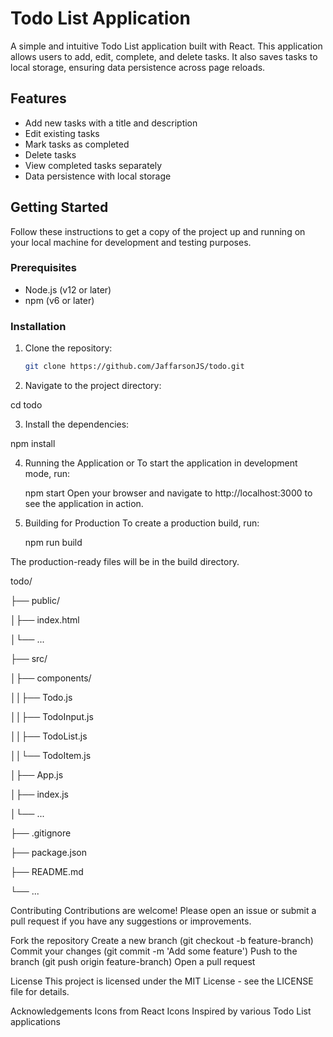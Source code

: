 # Todo List Application

A simple and intuitive Todo List application built with React. This application allows users to add, edit, complete, and delete tasks. It also saves tasks to local storage, ensuring data persistence across page reloads.

## Features

- Add new tasks with a title and description
- Edit existing tasks
- Mark tasks as completed
- Delete tasks
- View completed tasks separately
- Data persistence with local storage

## Getting Started

Follow these instructions to get a copy of the project up and running on your local machine for development and testing purposes.

### Prerequisites

- Node.js (v12 or later)
- npm (v6 or later)

### Installation

1. Clone the repository:

   ```sh
   git clone https://github.com/JaffarsonJS/todo.git

2. Navigate to the project directory:

  cd todo

3. Install the dependencies:

  npm install
  
4. Running the Application or To start the application in development mode, run:

   npm start
   Open your browser and navigate to http://localhost:3000 to see the application in action.

5. Building for Production
   To create a production build, run:

   npm run build

The production-ready files will be in the build directory.

todo/

├── public/

│├── index.html

│└── ...

├── src/

│├── components/

││├── Todo.js

││├── TodoInput.js

││├── TodoList.js

││└── TodoItem.js

│├── App.js

│├── index.js

│└── ...

├── .gitignore

├── package.json

├── README.md

└── ...


Contributing
Contributions are welcome! Please open an issue or submit a pull request if you have any suggestions or improvements.

Fork the repository
Create a new branch (git checkout -b feature-branch)
Commit your changes (git commit -m 'Add some feature')
Push to the branch (git push origin feature-branch)
Open a pull request


License
This project is licensed under the MIT License - see the LICENSE file for details.

Acknowledgements
Icons from React Icons
Inspired by various Todo List applications
